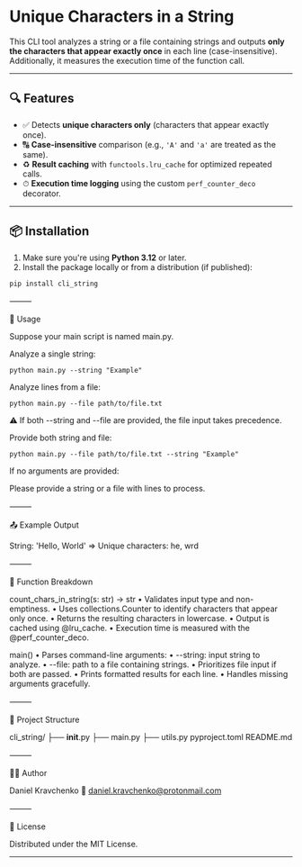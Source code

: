 # Unique Characters in a String

This CLI tool analyzes a string or a file containing strings and outputs **only the characters that appear exactly once** in each line (case-insensitive). Additionally, it measures the execution time of the function call.

---

## 🔍 Features

- ✅ Detects **unique characters only** (characters that appear exactly once).
- 🔠 **Case-insensitive** comparison (e.g., `'A'` and `'a'` are treated as the same).
- ♻️ **Result caching** with `functools.lru_cache` for optimized repeated calls.
- ⏱ **Execution time logging** using the custom `perf_counter_deco` decorator.

---

## 📦 Installation

1. Make sure you're using **Python 3.12** or later.
2. Install the package locally or from a distribution (if published):

```bash
pip install cli_string
```

⸻

🚀 Usage

Suppose your main script is named main.py.

Analyze a single string:

```python main.py --string "Example"```

Analyze lines from a file:

```python main.py --file path/to/file.txt```

⚠️ If both --string and --file are provided, the file input takes precedence.

Provide both string and file:

```python main.py --file path/to/file.txt --string "Example"```

If no arguments are provided:

Please provide a string or a file with lines to process.


⸻

📤 Example Output

String: 'Hello, World' => Unique characters: he, wrd


⸻

🧠 Function Breakdown

count_chars_in_string(s: str) -> str
	•	Validates input type and non-emptiness.
	•	Uses collections.Counter to identify characters that appear only once.
	•	Returns the resulting characters in lowercase.
	•	Output is cached using @lru_cache.
	•	Execution time is measured with the @perf_counter_deco.

main()
	•	Parses command-line arguments:
	•	--string: input string to analyze.
	•	--file: path to a file containing strings.
	•	Prioritizes file input if both are passed.
	•	Prints formatted results for each line.
	•	Handles missing arguments gracefully.

⸻

📁 Project Structure

cli_string/
├── __init__.py
├── main.py
├── utils.py
pyproject.toml
README.md


⸻

👨‍💻 Author

Daniel Kravchenko
📧 daniel.kravchenko@protonmail.com

⸻

📄 License

Distributed under the MIT License.

---
